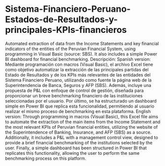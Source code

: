# Sistema-Financiero-Peruano-Estados-de-Resultados-y-principales-KPIs-financieros
Automated extraction of data from the Income Statements and key financial indicators of the entities of the Peruvian Financial System, using programming in Visual Basic (source: SBS). It also includes a simple Power BI dashboard for financial benchmarking.
Descripción:
Spanish version:
Mediante programación con macros (Visual Basic), el archivo Excel tiene como objetivo automatizar la extracción de las principales partidas del Estado de Resultados y de los KPIs más relevantes de las entidades del Sistema Financiero Peruano, utilizando como fuente la página web de la Superintendencia de Banca, Seguros y AFP (SBS). Además, incluye una propuesta de P&L con enfoque de control de gestión, diseñada para proporcionar un breve benchmarking financiero de las instituciones seleccionadas por el usuario. Por último, se ha estructurado un dashboard simple en Power BI que replica esta funcionalidad, permitiendo al usuario realizar el mismo proceso de benchmarking en esta plataforma.
English version:
Through programming in macros (Visual Basic), this Excel file aims to automate the extraction of the main items from the Income Statement and the most relevant KPIs of Peruvian financial entities, utilizing the website of the Superintendence of Banking, Insurance, and AFP (SBS) as a source. Additionally, it includes a P&L with a management control view, designed to provide a brief financial benchmarking of the institutions selected by the user. Finally, a simple dashboard has been structured in Power BI that replicates this functionality, allowing the user to perform the same benchmarking process on this platform.
